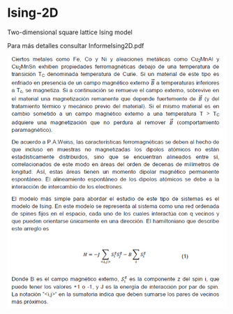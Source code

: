 # Ising-2D
Two-dimensional square lattice Ising model

Para más detalles consultar InformeIsing2D.pdf

![Screenshot](Captura.png)
